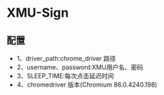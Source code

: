 
# XMU-Sign 
## 配置
- 1、driver_path:chrome_driver 路径
- 2、username、password:XMU用户名、密码
- 3、SLEEP_TIME:每次点击延迟时间
- 4、chromedriver 版本(Chromium 86.0.4240.198)
